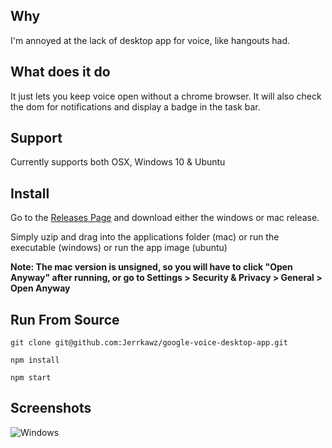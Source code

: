 ## Why
I'm annoyed at the lack of desktop app for voice, like hangouts had.

## What does it do
It just lets you keep voice open without a chrome browser. It will also check the dom for notifications and display a badge in the task bar.

## Support
Currently supports both OSX, Windows 10 & Ubuntu 

## Install
Go to the [Releases Page](https://github.com/Jerrkawz/google-voice-desktop-app/releases) and download either the windows or mac release.

Simply uzip and drag into the applications folder (mac) or run the executable (windows) or run the app image (ubuntu)

**Note: The mac version is unsigned, so you will have to click "Open Anyway" after running, or go to Settings > Security & Privacy > General > Open Anyway**

## Run From Source
`git clone git@github.com:Jerrkawz/google-voice-desktop-app.git`

`npm install`

`npm start`

## Screenshots
![Windows](/images/windows.png?raw=true")
